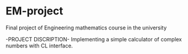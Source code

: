 # EM-project
Final project of Engineering mathematics course in the university

-PROJECT DISCRIPTION-
Implementing a simple calculator of complex numbers with CL interface.
